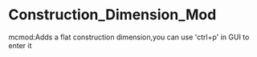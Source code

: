 # Construction_Dimension_Mod
mcmod:Adds a flat construction dimension,you can use 'ctrl+p' in GUI to enter it
